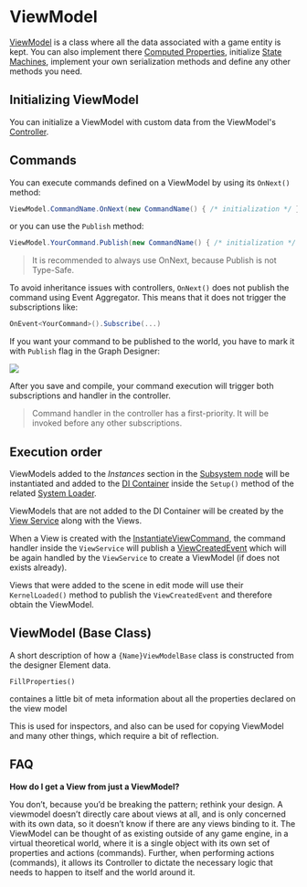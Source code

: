 # ViewModel

[ViewModel](ViewModel) is a class where all the data associated with a game entity is kept. You can also implement there [Computed Properties](ComputedProperties), initialize [State Machines](ReactiveStateMachines), implement your own serialization methods and define any other methods you need.

## Initializing ViewModel

You can initialize a ViewModel with custom data from the ViewModel's [Controller](controller.md).

## Commands

You can execute commands defined on a ViewModel by using its `OnNext()` method:

```csharp
ViewModel.CommandName.OnNext(new CommandName() { /* initialization */ })
```

or you can use the `Publish` method:

```csharp
ViewModel.YourCommand.Publish(new CommandName() { /* initialization */ } )
```

> It is recommended to always use OnNext, because Publish is not Type-Safe.

To avoid inheritance issues with controllers, `OnNext()` does not publish the command using Event Aggregator. This means that it does not trigger the subscriptions like:

```csharp
OnEvent<YourCommand>().Subscribe(...)
```

If you want your command to be published to the world, you have to mark it with `Publish` flag in the Graph Designer:

![](http://i.imgur.com/CuAou2A.png)

After you save and compile, your command execution will trigger both subscriptions and handler in the controller.

> Command handler in the controller has a first-priority. It will be invoked before any other subscriptions.

## Execution order

ViewModels added to the _Instances_ section in the [Subsystem node](nodes/subsystem-node) will be instantiated and added to the [DI Container](di-ioc-container.md) inside the `Setup()` method of the related [System Loader](system-loaders.md).

ViewModels that are not added to the DI Container will be created by the [View Service](view-service.md) along with the Views.

When a View is created with the [InstantiateViewCommand](classes/instantiateviewcommand.md), the command handler inside the `ViewService` will publish a [ViewCreatedEvent](classes/viewcreatedevent.md) which will be again handled by the `ViewService` to create a ViewModel (if does not exists already).

Views that were added to the scene in edit mode will use their `KernelLoaded()` method to publish the `ViewCreatedEvent` and therefore obtain the ViewModel.

## ViewModel (Base Class)

A short description of how a `{Name}ViewModelBase` class is constructed from the designer Element data.

`FillProperties()`

containes a little bit of meta information about all the properties declared on the view model

This is used for inspectors, and also can be used for copying ViewModel and many other things, which require a bit of reflection.

## FAQ

**How do I get a View from just a ViewModel?**

 You don’t, because you’d be breaking the pattern; rethink your design.
 A viewmodel doesn’t directly care about views at all, and is only concerned with its own data, so it doesn’t know if there are any views binding to it. The ViewModel can be thought of as existing outside of any game engine, in a virtual theoretical world, where it is a single object with its own set of properties and actions (commands). Further, when performing actions (commands), it allows its Controller to dictate the necessary logic that needs to happen to itself and the world around it.
